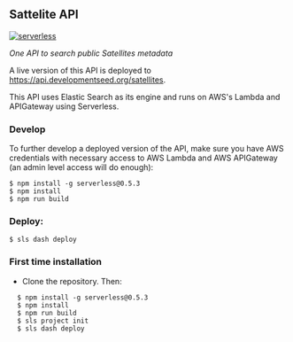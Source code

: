 ## Sattelite API

[![serverless](http://public.serverless.com/badges/v3.svg)](http://www.serverless.com)

*One API to search public Satellites metadata*

A live version of this API is deployed to https://api.developmentseed.org/satellites.

This API uses Elastic Search as its engine and runs on AWS's Lambda and APIGateway using Serverless.


### Develop

To further develop a deployed version of the API, make sure you have AWS credentials with necessary access to AWS Lambda and AWS APIGateway (an admin level access will do enough):

    $ npm install -g serverless@0.5.3
    $ npm install
    $ npm run build

### Deploy:

    $ sls dash deploy


### First time installation

- Clone the repository. Then:

```
  $ npm install -g serverless@0.5.3
  $ npm install
  $ npm run build
  $ sls project init
  $ sls dash deploy
```
